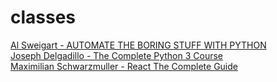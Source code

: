 # classes

[Al Sweigart - AUTOMATE THE BORING STUFF WITH PYTHON](../../tree/Al_Sweigart-ATBSWP)\
[Joseph Delgadillo - The Complete Python 3 Course](../../tree/Joseph_Delgadillo-TCP3C)\
[Maximilian Schwarzmuller - React The Complete Guide](../../tree/Maximilian_Schwarzmuller-RTCG)

